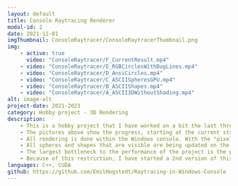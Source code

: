 ```yaml
---
layout: default
title: Console Raytracing Renderer
modal-id: 2
date: 2021-11-01
imgThumbnail: ConsoleRaytracer/ConsoleRaytracerThumbnail.png
img:
    - active: true
      video: "ConsoleRaytracer/F_CurrentResult.mp4"
    - video: "ConsoleRaytracer/E_RGBCirclesWithBugLines.mp4"
    - video: "ConsoleRaytracer/D_AnsiCircles.mp4"
    - video: "ConsoleRaytracer/C_ASCIISpheresGPU.mp4"
    - video: "ConsoleRaytracer/B_ASCIIShapes.mp4"
    - video: "ConsoleRaytracer/A_ASCII3DWithoutShading.mp4"
alt: image-alt
project-date: 2021-2023
category: Hobby project - 3D Rendering
description: 
    - This is a hobby project that I have worked on a bit the last three years. My initial goal with the project was to see how far I could get with a raytracing implementation while using as few libraries as possible, working in only C++ and CUDA.
    - The pictures above show the progress, starting at the current state of the project, and going backwards to earlier iterations.
    - All rendering is done within the Windows console. With the "pixels" being a two-dimensional array of colored characters that is printed to the console. The raytracing is done using CUDA, essentially creating a pixelshader on the GPU. Although, neither DirectX, OpenGL, nor Vulkan are used in this project. In the pixel shader the ASCII characters are assigned to the pixels, depending on shading value and if the renderer is currently in ASCII mode.
    - All spheres and shapes that are visible are being updated on the GPU. This in conjunction with my own implementation of a type of bounding volume hierarchy on the GPU means negligible impact on performance as more and more objects are introduced in the scene.
    - The largest bottleneck to the performance of the project is the printing of the console, which is out of my hands. I moved the printing to the console to a seperate CPU thread and implemented my own swapchain to increase print-performance, but nonetheless the printer thread sometimes is around 30 FPS, depending on how much is seen on the screen, while the rendering thread comfortably stays above 180 FPS with over 300 spheres in the scene.
    - Because of this restriction, I have started a 2nd version of this project, which will use SDL for window management instead of the Windows console.
languages: C++, CUDA
github: https://github.com/EmilHogstedt/Raytracing-in-Windows-Console
---
```

